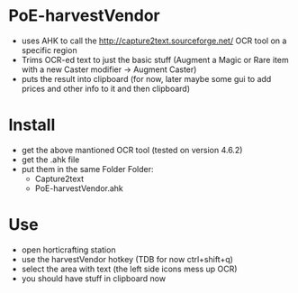 # PoE-harvestVendor
 - uses AHK to call the http://capture2text.sourceforge.net/ OCR tool on a specific region
 - Trims OCR-ed text to just the basic stuff (Augment a Magic or Rare item with a new Caster modifier -> Augment Caster)
 - puts the result into clipboard (for now, later maybe some gui to add prices and other info to it and then clipboard)
 
# Install
  - get the above mantioned OCR tool (tested on version 4.6.2)
  - get the .ahk file
  - put them in the same Folder
    Folder:
      - Capture2text
      - PoE-harvestVendor.ahk
      
# Use
  - open horticrafting station
  - use the harvestVendor hotkey (TDB for now ctrl+shift+q)
  - select the area with text (the left side icons mess up OCR)
  - you should have stuff in clipboard now
